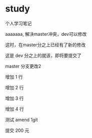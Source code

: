 # study
个人学习笔记

aaaaaaa, 解决master冲突，dev可以修改


这时，在master分之上已经有了新的修改


这是 dev 分之上的就该，即将要提交了


master 分支更改2


增加 1 行

增加 2 行

增加 3 行

增加 4 行

测试 amend 1git 

提交 200 元